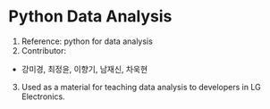 Python Data Analysis
===
1. Reference: python for data analysis
2. Contributor:
  - 강미경, 최정윤, 이향기, 남재신, 차욱현
3. Used as a material for teaching data analysis to developers in LG Electronics.
